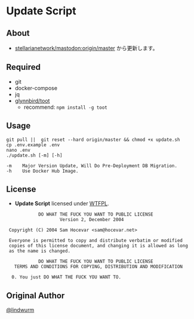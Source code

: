 Update Script
===

## About

- [stellarianetwork/mastodon:origin/master](https://github.com/stellarianetwork/mastodon) から更新します。

## Required

- git
- docker-compose
- jq
- [glynnbird/toot](https://github.com/glynnbird/toot)
    - recommend: `npm install -g toot`

## Usage

```shell
git pull ||  git reset --hard origin/master && chmod +x update.sh
cp .env.example .env
nano .env
./update.sh [-m] [-h]
```

```shell
-m    Major Version Update, Will Do Pre-Deployment DB Migration.
-h    Use Docker Hub Image.
```

## License

- **Update Script** licensed under [WTFPL](http://www.wtfpl.net/).

```
            DO WHAT THE FUCK YOU WANT TO PUBLIC LICENSE
                    Version 2, December 2004

 Copyright (C) 2004 Sam Hocevar <sam@hocevar.net>

 Everyone is permitted to copy and distribute verbatim or modified
 copies of this license document, and changing it is allowed as long
 as the name is changed.

            DO WHAT THE FUCK YOU WANT TO PUBLIC LICENSE
   TERMS AND CONDITIONS FOR COPYING, DISTRIBUTION AND MODIFICATION

  0. You just DO WHAT THE FUCK YOU WANT TO.
```

## Original Author

[@lindwurm](https://github.com/lindwurm)